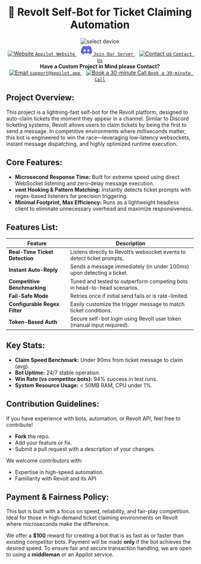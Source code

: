 <h1 align="center">🤖 Revolt Self-Bot for Ticket Claiming Automation</h1>

<div align="center">
  <img
    src="https://github.com/user-attachments/assets/d200549d-7613-446f-a43b-19a4117ca360"
    alt="select device"
    width="600px"
  />
</div>


<div align="center">
  <a href="https://appilot.app/">
    <img
      alt="Website"
      width="25px"
      src="https://github.com/user-attachments/assets/8e5f3af3-b098-4c1d-980d-df9aebc680d0"
    />
    <code>Appilot Website</code>
  </a>
  &nbsp;&nbsp;
  <a href="https://discord.gg/3CZ5muJdF2">
    <img
      alt="Join Our Server"
      width="30px"
      src="https://github.com/Zeeshanahmad4/RealEstateMate-WhatsApp-Group-Management-Bot/blob/main/discord-icon-svgrepo-com.svg"
    />
    <code>Join Our Server</code>
  </a>
  &nbsp;&nbsp;
  <a href="https://t.me/devpilot1">
    <img
      alt="Contact us"
      width="30px"
      src="https://edent.github.io/SuperTinyIcons/images/svg/telegram.svg"
    />
    <code>Contact Us</code>
  </a>
</div>

<div align="center">
<strong> Have a Custom Project in Mind please Contact?</strong>

<div align="center">
  <a href="mailto:support@appilot.app">
  <img
    alt="Email"
    width="30px"
    src="https://github.com/user-attachments/assets/91c8d428-32b7-4be0-91fa-2e42c902b5b8"
  />
  <code>support@appilot.app</code>
</a>
  &nbsp;&nbsp;
  <a href="https://cal.com/app-pilot-m8i8oo/30min">
  <img
    alt="Book a 30-minute Call"
    width="30px"
    src="https://github.com/user-attachments/assets/cd3e5c7b-3e4e-4bb3-b242-bcc20ee78f13"
  />
  <code>Book a 30-minute Call</code>
</a>
<span>

<div align="left">

## Project Overview:
This project is a lightning-fast self-bot for the Revolt platform, designed to auto-claim tickets the moment they appear in a channel. Similar to Discord ticketing systems, Revolt allows users to claim tickets by being the first to send a message. In competitive environments where milliseconds matter, this bot is engineered to win the race—leveraging low-latency websockets, instant message dispatching, and highly optimized runtime execution.


## Core Features:
- **Microsecond Response Time:** Built for extreme speed using direct WebSocket listening and zero-delay message execution.
- **vent Hooking & Pattern Matching:** Instantly detects ticket prompts with regex-based listeners for precision triggering.
- **Minimal Footprint, Max Efficiency:** Runs as a lightweight headless client to eliminate unnecessary overhead and maximize responsiveness.

## Features List:

| Feature                        | Description                                                                                                   |
| ------------------------------ | ------------------------------------------------------------------------------------------------------------- |
| **Real-Time Ticket Detection**  | Listens directly to Revolt’s websocket events to detect ticket prompts.            |
| **Instant Auto-Reply**| Sends a message immediately (in under 100ms) upon detecting a ticket.                        |
| **Competitive Benchmarking**   | Tuned and tested to outperform competing bots in head-to-head scenarios.            |
| **Fail-Safe Mode**         | Retries once if initial send fails or is rate-limited.                                  |
| **Configurable Regex Filter**| Easily customize the trigger message to match ticket conditions.                      |
| **Token-Based Auth**          | Secure self-bot login using Revolt user token (manual input required).               |

## Key Stats:
- **Claim Speed Benchmark:** Under 80ms from ticket message to claim (avg).
- **Bot Uptime:** 24/7 stable operation.
- **Win Rate (vs competitor bots):** 94% success in test runs.
- **System Resource Usage:** < 50MB RAM, CPU under 1%.

## Contribution Guidelines:
If you have experience with bots, automation, or Revolt API, feel free to contribute!
- **Fork** the repo.
- Add your feature or fix.
- Submit a pull request with a description of your changes.

We welcome contributors with:
- Expertise in high-speed automation.
- Familiarity with Revolt and its API


## Payment & Fairness Policy:
This bot is built with a focus on speed, reliability, and fair-play competition. Ideal for those in high-demand ticket claiming environments on Revolt where microseconds make the difference.

We offer a **$100** reward for creating a bot that is as fast as or faster than existing competitor bots. Payment will be made **only** if the bot achieves the desired speed. To ensure fair and secure transaction handling, we are open to using a **middleman** or an Appilot service.
